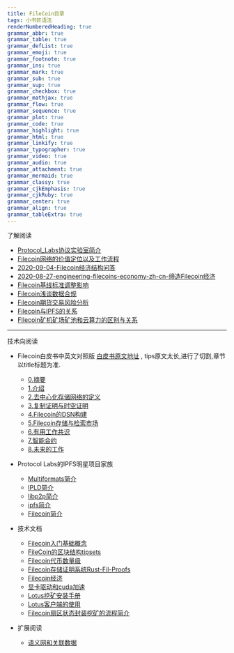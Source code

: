 ```yaml
---
title: FileCoin目录
tags: 小书匠语法
renderNumberedHeading: true
grammar_abbr: true
grammar_table: true
grammar_defList: true
grammar_emoji: true
grammar_footnote: true
grammar_ins: true
grammar_mark: true
grammar_sub: true
grammar_sup: true
grammar_checkbox: true
grammar_mathjax: true
grammar_flow: true
grammar_sequence: true
grammar_plot: true
grammar_code: true
grammar_highlight: true
grammar_html: true
grammar_linkify: true
grammar_typographer: true
grammar_video: true
grammar_audio: true
grammar_attachment: true
grammar_mermaid: true
grammar_classy: true
grammar_cjkEmphasis: true
grammar_cjkRuby: true
grammar_center: true
grammar_align: true
grammar_tableExtra: true
---
```


了解阅读

- [Protocol_Labs协议实验室简介](https://github.com/OliverRen/olili_blog/blob/master/区块链/FileCoin/introduce/Protocol_Labs协议实验室简介.md)
- [Filecoin网络的价值定位以及工作流程](https://github.com/OliverRen/olili_blog/blob/master/区块链/FileCoin/introduce/Filecoin网络的价值定位以及工作流程.md)
- [2020-09-04-Filecoin经济结构问答](https://github.com/OliverRen/olili_blog/blob/master/区块链/FileCoin/introduce/2020-09-04Filecoin经济结构问答.md)
- [2020-08-27-engineering-filecoins-economy-zh-cn-缔造Filecoin经济](https://github.com/OliverRen/olili_blog/blob/master/区块链/FileCoin/introduce/2020-08-27-engineering-filecoins-economy-zh-cn-缔造Filecoin经济.md)
- [Filecoin基线标准调整影响](https://github.com/OliverRen/olili_blog/blob/master/区块链/FileCoin/introduce/Filecoin基线标准调整影响.md)
- [Filecoin浅谈数据合规](https://github.com/OliverRen/olili_blog/blob/master/区块链/FileCoin/introduce/Filecoin浅谈数据合规.md)
- [Filecoin期货交易风险分析](https://github.com/OliverRen/olili_blog/blob/master/区块链/FileCoin/introduce/Filecoin期货交易风险分析.md)
- [Filecoin与IPFS的关系](https://github.com/OliverRen/olili_blog/blob/master/区块链/FileCoin/introduce/Filecoin与IPFS的关系.md)
- [FIlecoin矿机矿场矿池和云算力的区别与关系](https://github.com/OliverRen/olili_blog/blob/master/区块链/FileCoin/introduce/FIlecoin矿机矿场矿池和云算力的区别与关系.md)

------------------------

技术向阅读

- Filecoin白皮书中英文对照版 [白皮书原文地址](https://filecoin.io/filecoin.pdf) , tips原文太长,进行了切割,章节以title标题为准.
	- [0.摘要](https://github.com/OliverRen/olili_blog/blob/master/区块链/FileCoin/whitepaper/0.摘要.md)
	- [1.介绍](https://github.com/OliverRen/olili_blog/blob/master/区块链/FileCoin/whitepaper/1.介绍.md)
	- [2.去中心化存储网络的定义](https://github.com/OliverRen/olili_blog/blob/master/区块链/FileCoin/whitepaper/2.去中心化存储网络的定义.md)
	- [3.复制证明与时空证明](https://github.com/OliverRen/olili_blog/blob/master/区块链/FileCoin/whitepaper/3.复制证明与时空证明.md)
	- [4.Filecoin的DSN构建](https://github.com/OliverRen/olili_blog/blob/master/区块链/FileCoin/whitepaper/4.Filecoin的DSN构建.md)
	- [5.Filecoin存储与检索市场](https://github.com/OliverRen/olili_blog/blob/master/区块链/FileCoin/whitepaper/5.Filecoin存储与检索市场.md)
	- [6.有用工作共识](https://github.com/OliverRen/olili_blog/blob/master/区块链/FileCoin/whitepaper/6.有用工作共识.md)
	- [7.智能合约](https://github.com/OliverRen/olili_blog/blob/master/区块链/FileCoin/whitepaper/7.智能合约.md)
	- [8.未来的工作](https://github.com/OliverRen/olili_blog/blob/master/区块链/FileCoin/whitepaper/8.未来的工作.md)

- Protocol Labs的IPFS明星项目家族
	- [Multiformats简介](https://github.com/OliverRen/olili_blog/blob/master/区块链/FileCoin/introduce/Multiformats简介.md)
	- [IPLD简介](https://github.com/OliverRen/olili_blog/blob/master/区块链/FileCoin/introduce/IPLD简介.md)
	- [libp2p简介](https://github.com/OliverRen/olili_blog/blob/master/区块链/FileCoin/introduce/Libp2p简介.md)
	- [ipfs简介](https://github.com/OliverRen/olili_blog/blob/master/区块链/FileCoin/introduce/IPFS简介.md)
	- [Filecoin简介](https://github.com/OliverRen/olili_blog/blob/master/区块链/FileCoin/introduce/Filecoin简介.md)

- 技术文档
	- [Filecoin入门基础概念](https://github.com/OliverRen/olili_blog/blob/master/区块链/FileCoin/tech/Filecoin入门基础概念.md)
	- [FileCoin的区块结构tipsets](https://github.com/OliverRen/olili_blog/blob/master/区块链/FileCoin/tech/FileCoin的区块结构tipsets.md)
	- [Filecoin代币数量级](https://github.com/OliverRen/olili_blog/blob/master/区块链/FileCoin/tech/Filecoin代币数量级.md)
	- [Filecoin存储证明系统Rust-Fil-Proofs](https://github.com/OliverRen/olili_blog/blob/master/区块链/FileCoin/tech/Filecoin存储证明系统Rust-Fil-Proofs.md)
	- [Filecoin经济](https://github.com/OliverRen/olili_blog/blob/master/区块链/FileCoin/tech/Filecoin经济.md)
	- [显卡驱动和cuda加速](https://github.com/OliverRen/olili_blog/blob/master/区块链/FileCoin/tech/显卡驱动和cuda加速.md)
	- [Lotus挖矿安装手册](https://github.com/OliverRen/olili_blog/blob/master/区块链/FileCoin/tech/Lotus挖矿安装手册.md)
	- [Lotus客户端的使用](https://github.com/OliverRen/olili_blog/blob/master/区块链/FileCoin/tech/Lotus客户端的使用.md)
	- [Filecoin扇区状态封装挖矿的流程简介](https://github.com/OliverRen/olili_blog/blob/master/区块链/FileCoin/tech/Filecoin扇区状态封装挖矿的流程简介.md)

- 扩展阅读
	- [语义网和关联数据](https://github.com/OliverRen/olili_blog/blob/master/区块链/FileCoin/introduce/语义网和关联数据.md)